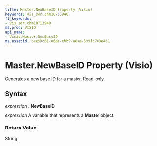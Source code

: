 ```yaml
---
title: Master.NewBaseID Property (Visio)
keywords: vis_sdr.chm10713940
f1_keywords:
- vis_sdr.chm10713940
ms.prod: VISIO
api_name:
- Visio.Master.NewBaseID
ms.assetid: bee59c61-06de-ebb9-a8aa-599fc788e4e1
---
```



# Master.NewBaseID Property (Visio)

Generates a new base ID for a master. Read-only.


## Syntax

 _expression_ . **NewBaseID**

 _expression_ A variable that represents a **Master** object.


### Return Value

String


